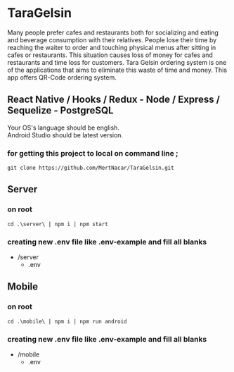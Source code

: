 # TaraGelsin
Many people prefer cafes and restaurants both for socializing and eating and beverage
consumption with their relatives. People lose their time by reaching the waiter to order 
and touching physical menus after sitting in cafes or restaurants. 
This situation causes loss of money for cafes and restaurants and time loss for customers. 
Tara Gelsin ordering system is one of the applications that aims to eliminate 
this waste of time and money. This app offers QR-Code ordering system.

## React Native / Hooks / Redux - Node / Express / Sequelize - PostgreSQL

Your OS's language should be english.<br/>
Android Studio should be latest version.

### for getting this project to local on command line ;
```
git clone https://github.com/MertNacar/TaraGelsin.git
```

## Server
### on root
```
cd .\server\ | npm i | npm start 
```

### creating new .env file like .env-example and fill all blanks
* /server
  * .env
  

## Mobile

### on root
```
cd .\mobile\ | npm i | npm run android
```

### creating new .env file like .env-example and fill all blanks

* /mobile
  * .env
